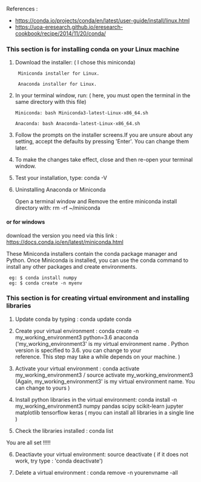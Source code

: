References : 
 * https://conda.io/projects/conda/en/latest/user-guide/install/linux.html
 * https://uoa-eresearch.github.io/eresearch-cookbook/recipe/2014/11/20/conda/

### This section is for installing conda on your Linux machine
1. Download the installer:  ( I chose this miniconda) 

        Miniconda installer for Linux.  

        Anaconda installer for Linux.

 2. In your terminal window, run: ( here, you must open the terminal in the same directory with this file)

        Miniconda: bash Miniconda3-latest-Linux-x86_64.sh  
        
        Anaconda: bash Anaconda-latest-Linux-x86_64.sh

 3. Follow the prompts on the installer screens.If you are unsure about any setting, accept the defaults by pressing 'Enter'. 
    You can change them later.

 4. To make the changes take effect, close and then re-open your terminal window.

 5. Test your installation, type: conda -V
 
 6. Uninstalling Anaconda or Miniconda

    Open a terminal window and Remove the entire miniconda install directory with:   rm -rf ~/miniconda

#### or for windows 
download the version you need via this link :  https://docs.conda.io/en/latest/miniconda.html

These Miniconda installers contain the conda package manager and Python. Once Miniconda is installed, you can use the conda command to install any other packages and create environments. 
       
     eg: $ conda install numpy
     eg: $ conda create -n myenv 

 
 ### This section is for creating virtual environment and installing libraries
 1. Update conda by typing : conda update conda
 
 2. Create your virtual environment : conda create -n my_working_environment3 python=3.6 anaconda
    ('my_working_environment3' is my virtual environment name .  Python version is specified to 3.6. you can change to your   
    reference. This step may take a while depends on your machine. )
 
 3. Activate your virtual environment : conda activate my_working_environment3  /   source activate my_working_environment3
   (Again, my_working_environment3' is my virtual environment name. You can change to yours )
 
 4. Install python libraries in the virtual environment:  conda install -n my_working_environment3 numpy pandas scipy scikit-learn jupyter matplotlib tensorflow keras ( myou can install all libraries in a single line ) 
 
 5. Check the libraries installed : conda list
 
 You are all set  !!!!!
 
 6. Deactiavte your virtual environment:  source deactivate ( if it does not work, try type : 'conda deactivate')
 
 7. Delete a virtual environment : conda remove -n yourenvname -all
 
